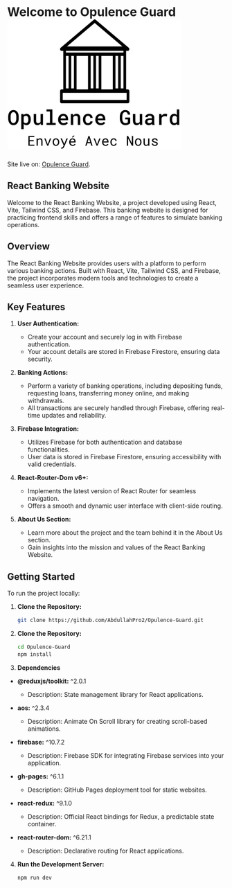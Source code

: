 # Welcome to Opulence Guard ![Opulence-Guard Logo](/src//assets/Logo.svg)

Site live on: [Opulence Guard](https://abdullahpro2.github.io/Opulence-Guard/).

## React Banking Website

Welcome to the React Banking Website, a project developed using React, Vite, Tailwind CSS, and Firebase. This banking website is designed for practicing frontend skills and offers a range of features to simulate banking operations.

## Overview

The React Banking Website provides users with a platform to perform various banking actions. Built with React, Vite, Tailwind CSS, and Firebase, the project incorporates modern tools and technologies to create a seamless user experience.

## Key Features

1. **User Authentication:**

   - Create your account and securely log in with Firebase authentication.
   - Your account details are stored in Firebase Firestore, ensuring data security.

2. **Banking Actions:**

   - Perform a variety of banking operations, including depositing funds, requesting loans, transferring money online, and making withdrawals.
   - All transactions are securely handled through Firebase, offering real-time updates and reliability.

3. **Firebase Integration:**

   - Utilizes Firebase for both authentication and database functionalities.
   - User data is stored in Firebase Firestore, ensuring accessibility with valid credentials.

4. **React-Router-Dom v6+:**

   - Implements the latest version of React Router for seamless navigation.
   - Offers a smooth and dynamic user interface with client-side routing.

5. **About Us Section:**
   - Learn more about the project and the team behind it in the About Us section.
   - Gain insights into the mission and values of the React Banking Website.

## Getting Started

To run the project locally:

1. **Clone the Repository:**
   ```bash
   git clone https://github.com/AbdullahPro2/Opulence-Guard.git
   ```
2. **Clone the Repository:**
   ```bash
   cd Opulence-Guard
   npm install
   ```
3. **Dependencies**

- **@reduxjs/toolkit:** ^2.0.1

  - Description: State management library for React applications.

- **aos:** ^2.3.4

  - Description: Animate On Scroll library for creating scroll-based animations.

- **firebase:** ^10.7.2

  - Description: Firebase SDK for integrating Firebase services into your application.

- **gh-pages:** ^6.1.1

  - Description: GitHub Pages deployment tool for static websites.

- **react-redux:** ^9.1.0

  - Description: Official React bindings for Redux, a predictable state container.

- **react-router-dom:** ^6.21.1
  - Description: Declarative routing for React applications.

4. **Run the Development Server:**
   ```bash
   npm run dev
   ```
